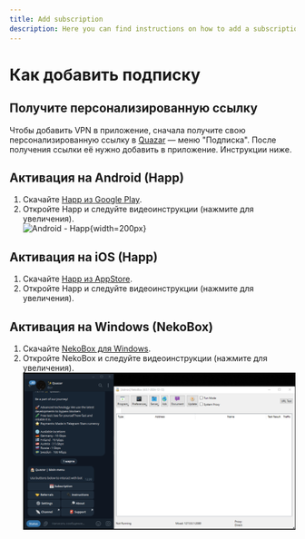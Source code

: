 ```yaml
---
title: Add subscription
description: Here you can find instructions on how to add a subscription to the app and start using a VPN
---
```


# Как добавить подписку

## Получите персонализированную ссылку
Чтобы добавить VPN в приложение, сначала получите свою персонализированную ссылку в [Quazar](https://t.me/quazar_accessbot) — меню "Подписка". После получения ссылки её нужно добавить в приложение. Инструкции ниже.

## Активация на Android (Happ)
1. Скачайте [Happ из Google Play](https://play.google.com/store/apps/details?id=com.happproxy).
2. Откройте Happ и следуйте видеоинструкции (нажмите для увеличения).  
   ![Android - Happ](../../assets/add-sub/ru-happ.gif){width=200px}

## Активация на iOS (Happ)
1. Скачайте [Happ из AppStore](https://apps.apple.com/us/app/happ-proxy-utility/id6504287215).
2. Откройте Happ и следуйте видеоинструкции (нажмите для увеличения).

## Активация на Windows (NekoBox)
1. Скачайте [NekoBox для Windows](https://github.com/MatsuriDayo/NekoBoxForWindows/releases).
2. Откройте NekoBox и следуйте видеоинструкции (нажмите для увеличения).  
   ![Windows - NekoBox](../../assets/add-sub/nekobox.gif)  
